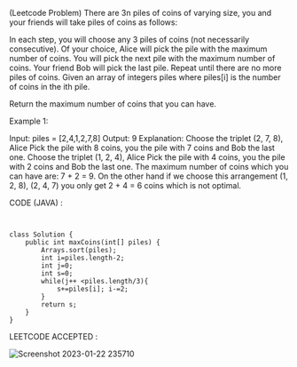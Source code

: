 
(Leetcode Problem) 
There are 3n piles of coins of varying size, you and your friends will take piles of coins as follows:

In each step, you will choose any 3 piles of coins (not necessarily consecutive).
Of your choice, Alice will pick the pile with the maximum number of coins.
You will pick the next pile with the maximum number of coins.
Your friend Bob will pick the last pile.
Repeat until there are no more piles of coins.
Given an array of integers piles where piles[i] is the number of coins in the ith pile.

Return the maximum number of coins that you can have.

 

Example 1:

Input: piles = [2,4,1,2,7,8]
Output: 9
Explanation: Choose the triplet (2, 7, 8), Alice Pick the pile with 8 coins, you the pile with 7 coins and Bob the last one.
Choose the triplet (1, 2, 4), Alice Pick the pile with 4 coins, you the pile with 2 coins and Bob the last one.
The maximum number of coins which you can have are: 7 + 2 = 9.
On the other hand if we choose this arrangement (1, 2, 8), (2, 4, 7) you only get 2 + 4 = 6 coins which is not optimal.



CODE (JAVA) :

```


class Solution {
    public int maxCoins(int[] piles) {
        Arrays.sort(piles);
        int i=piles.length-2;
        int j=0;
        int s=0;
        while(j++ <piles.length/3){
            s+=piles[i]; i-=2;
        }
        return s;
    }
}

```
LEETCODE ACCEPTED :


![Screenshot 2023-01-22 235710](https://user-images.githubusercontent.com/73281015/213933251-e3da151b-a8e7-452e-be03-12fc451e49a8.png)







